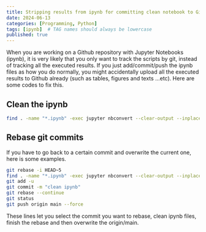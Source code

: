 ```yaml
---
title: Stripping results from ipynb for committing clean notebook to Github
date: 2024-06-13
categories: [Programming, Python]
tags: [ipynb]  # TAG names should always be lowercase
published: true
---
```


When you are working on a Github repository with Jupyter Notebooks (ipynb), it is very likely that you only want to track the scripts by git, instead of tracking all the executed results. If you just add/commit/push the ipynb files as how you do normally, you might accidentally upload all the executed results to Github already (such as tables, figures and texts ...etc). Here are some codes to fix this.

## Clean the ipynb

```bash
find . -name "*.ipynb" -exec jupyter nbconvert --clear-output --inplace {} \;
```

## Rebase git commits

If you have to go back to a certain commit and overwrite the current one, here is some examples.

```bash
git rebase -i HEAD~5
find . -name "*.ipynb" -exec jupyter nbconvert --clear-output --inplace {} \;
git add -u
git commit -m "clean ipynb"
git rebase --continue
git status
git push origin main --force
```

These lines let you select the commit you want to rebase, clean ipynb files, finish the rebase and then overwrite the origin/main.
